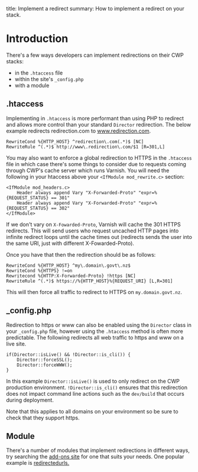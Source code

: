 title: Implement a redirect
summary: How to implement a redirect on your stack.

# Introduction

There's a few ways developers can implement redirections on their CWP stacks:
- in the `.htaccess` file
- within the site's `_config.php`
- with a module

## .htaccess

Implementing in `.htaccess` is more performant than using PHP to redirect and allows more control than your standard `Director` redirection. The below example redirects redirection.com to www.redirection.com.

```
RewriteCond %{HTTP_HOST} ^redirection\.com(.*)$ [NC]
RewriteRule ^(.*)$ http://www\.redirection\.com/$1 [R=301,L]
```

You may also want to enforce a global redirection to HTTPS in the `.htaccess` file in which case there's some things to consider due to requests coming through CWP's cache server which runs Varnish. You will need the following in your htaccess above your `<IfModule mod_rewrite.c>` section:

```
<IfModule mod_headers.c>
	Header always append Vary "X-Forwarded-Proto" "expr=%{REQUEST_STATUS} == 301"
	Header always append Vary "X-Forwarded-Proto" "expr=%{REQUEST_STATUS} == 302"
</IfModule>
```

If we don't vary on `X-Fowarded-Proto`, Varnish will cache the 301 HTTPS redirects. This will send users who request uncached HTTP pages into infinite redirect loops until the cache times out (redirects sends the user into the same URI, just with different X-Fowarded-Proto).

Once you have that then the redirection should be as follows:

```
RewriteCond %{HTTP_HOST} ^my\.domain\.govt\.nz$
RewriteCond %{HTTPS} !=on
Rewritecond %{HTTP:X-Forwarded-Proto} !https [NC]
RewriteRule ^(.*)$ https://%{HTTP_HOST}%{REQUEST_URI} [L,R=301]
```

This will then force all traffic to redirect to HTTPS on `my.domain.govt.nz`.

## \_config.php

Redirection to https or www can also be enabled using the `Director` class in your `_config.php` file, however using the `.htaccess` method is often more predictable. The following redirects all web traffic to https and www on a live site.

```
if(Director::isLive() && !Director::is_cli()) {
	Director::forceSSL();
	Director::forceWWW();
}
```

In this example `Director::isLive()` is used to only redirect on the CWP production environment. `!Director::is_cli()` ensures that this redirection does not impact command line actions such as the `dev/build` that occurs during deployment.

Note that this applies to all domains on your environment so be sure to check that they support https.

## Module

There's a number of modules that implement redirections in different ways, try searching the [add-ons site](http://addons.silverstripe.org/add-ons) for one that suits your needs. One popular example is [redirectedurls.](https://github.com/silverstripe/silverstripe-redirectedurls)
